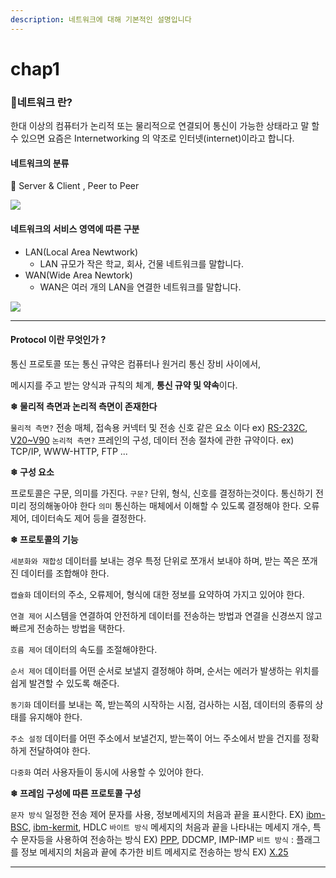 ```yaml
---
description: 네트워크에 대해 기본적인 설명입니다
---
```


# chap1

### 👋네트워크 란?

한대 이상의 컴퓨터가 논리적 또는 물리적으로 연결되어 통신이 가능한 상태라고 말 할 수 있으면 요즘은 Internetworking 의 약조로 인터넷(internet)이라고 합니다.

#### 네트워크의 분류

🐇 Server & Client , Peer to Peer

![](https://velog.velcdn.com/images/junny8643/post/de257971-7766-4aed-a94c-45251391daaf/image.png)

#### 네트워크의 서비스 영역에 따른 구분

* LAN(Local Area Newtwork)
  * LAN 규모가 작은 학교, 회사, 건물 네트워크를 말합니다.
* WAN(Wide Area Newtork)
  * WAN은 여러 개의 LAN을 연결한 네트워크를 말합니다.

![](https://velog.velcdn.com/images/junny8643/post/b89bd0d6-7734-44db-b226-3d3b7ac5fc6a/image.png)

***

#### Protocol 이란 무엇인가 ?

통신 프로토콜 또는 통신 규약은 컴퓨터나 원거리 통신 장비 사이에서,

&#x20;메시지를 주고 받는 양식과 규칙의 체계, **통신 규약 및 약속**이다.

**❄ 물리적 측면과 논리적 측면이 존재한다**

`물리적 측면?` 전송 매체, 접속용 커넥터 및 전송 신호 같은 요소 이다 ex) [RS-232C](https://namu.wiki/w/RS-232C), [V20\~V90](https://namu.wiki/w/%EB%AA%A8%EB%8E%80) `논리적 측면?` 프레인의 구성, 데이터 전송 절차에 관한 규약이다. ex) TCP/IP, WWW-HTTP, FTP ...

**❄ 구성 요소**

프로토콜은 구문, 의미를 가진다. `구문?` 단위, 형식, 신호를 결정하는것이다. 통신하기 전 미리 정의해놓아야 한다 `의미` 통신하는 매체에서 이해할 수 있도록 결정해야 한다. 오류제어, 데이터속도 제어 등을 결정한다.

**❄ 프로토콜의 기능**

`세분화와 재합성` 데이터를 보내는 경우 특정 단위로 쪼개서 보내야 하며, 받는 쪽은 쪼개진 데이터를 조합해야 한다.

`캡슐화` 데이터의 주소, 오류제어, 형식에 대한 정보를 요약하여 가지고 있어야 한다.

`연결 제어` 시스템을 연결하여 안전하게 데이터를 전송하는 방법과 연결을 신경쓰지 않고 빠르게 전송하는 방법을 택한다.

`흐름 제어` 데이터의 속도를 조절해야한다.

`순서 제어` 데이터를 어떤 순서로 보낼지 결정해야 하며, 순서는 에러가 발생하는 위치를 쉽게 발견할 수 있도록 해준다.

`동기화` 데이터를 보내는 쪽, 받는쪽의 시작하는 시점, 검사하는 시점, 데이터의 종류의 상태를 유지해야 한다.

`주소 설정` 데이터를 어떤 주소에서 보낼건지, 받는쪽이 어느 주소에서 받을 건지를 정확하게 전달하여야 한다.

`다중화` 여러 사용자들이 동시에 사용할 수 있어야 한다.

**❄ 프레임 구성에 따른 프로토콜 구성**

`문자 방식` 일정한 전송 제어 문자를 사용, 정보메세지의 처음과 끝을 표시한다. EX) [ibm-BSC](https://www.ibm.com/docs/en/zos/2.2.0?topic=ncp-bsc-connection), [ibm-kermit](http://www.columbia.edu/kermit/ibm370.html), HDLC `바이트 방식` 메세지의 처음과 끝을 나타내는 메세지 개수, 특수 문자등을 사용하여 전송하는 방식 EX) [PPP](http://www.ktword.co.kr/test/view/view.php?m\_temp1=1074\&id=429), DDCMP, IMP-IMP `비트 방식` : 플래그를 정보 메세지의 처음과 끝에 추가한 비트 메세지로 전송하는 방식 EX) [X.25](http://www.ktword.co.kr/test/view/view.php?m\_temp1=328\&id=821)

***
